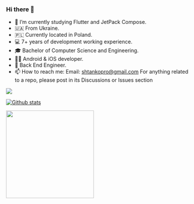 ### Hi there 👋
- 🔭 I’m currently studying Flutter and JetPack Compose.
- 🇺🇦  From Ukraine.
- 🇵🇱  Currently located in Poland.
- 💻  7+ years of development working experience.
- 🎓  Bachelor of Computer Science and Engineering.
- 🤖🍏  Android & iOS developer.
- 🧭  Back End Engineer.
- 📫 How to reach me:
Email: shtankopro@gmail.com
For anything related to a repo, please post in its Discussions or Issues section

[![](https://visitcount.itsvg.in/api?id=ashtanko&label=Profile%20Views&color=0&icon=6&pretty=false)](https://visitcount.itsvg.in)
<!--
**ashtanko/ashtanko** is a ✨ _special_ ✨ repository because its `README.md` (this file) appears on your GitHub profile.

Here are some ideas to get you started:

- 🔭 I’m currently working on ...
- 🌱 I’m currently learning ...
- 👯 I’m looking to collaborate on ...
- 🤔 I’m looking for help with ...
- 💬 Ask me about ...
- 📫 How to reach me: ...
- 😄 Pronouns: ...
- ⚡ Fun fact: ...
-->

<a href="https://github.com/anuraghazra/github-readme-stats">
  
  ![Github stats](https://github-readme-stats.vercel.app/api?username=ashtanko&show_icons=true&theme=tokyonight)
  
</a>

<img src="https://i.imgur.com/kdKhgx6.gif" width="240px" align="center">
